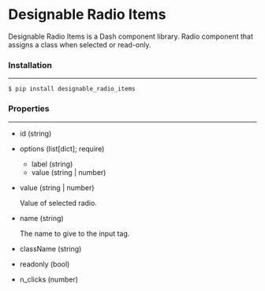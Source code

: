 # Designable Radio Items

Designable Radio Items is a Dash component library.
Radio component that assigns a class when selected or read-only.

### Installation
***

    $ pip install designable_radio_items


### Properties
***

- id (string)
- options (list[dict]; require)

  - label (string)
  - value (string | number)

- value (string | number)

  Value of selected radio.

- name (string)

  The name to give to the input tag.

- className (string)
- readonly (bool)
- n_clicks (number)